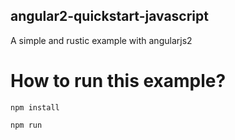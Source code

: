 ## angular2-quickstart-javascript
A simple and rustic example with angularjs2

# How to run this example?

```
npm install
```

```
npm run
```
